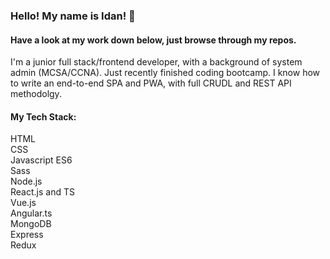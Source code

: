 ### Hello! My name is Idan! 👋

#### Have a look at my work down below, just browse through my repos.

I'm a junior full stack/frontend developer, with a background of system admin (MCSA/CCNA).
Just recently finished coding bootcamp. I know how to write an end-to-end SPA and PWA, with full CRUDL and REST API methodolgy.
#### My Tech Stack: 
HTML  
CSS  
Javascript ES6  
Sass  
Node.js  
React.js and TS  
Vue.js  
Angular.ts  
MongoDB  
Express  
Redux  
